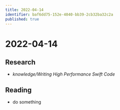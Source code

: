 ```yaml
---
title: 2022-04-14
identifier: baf6dd75-152e-4040-bb39-2cb32ba32c2a
published: true
---
```


# 2022-04-14

## Research

* *knowledge/Writing High Performance Swift Code*

## Reading

* do something

